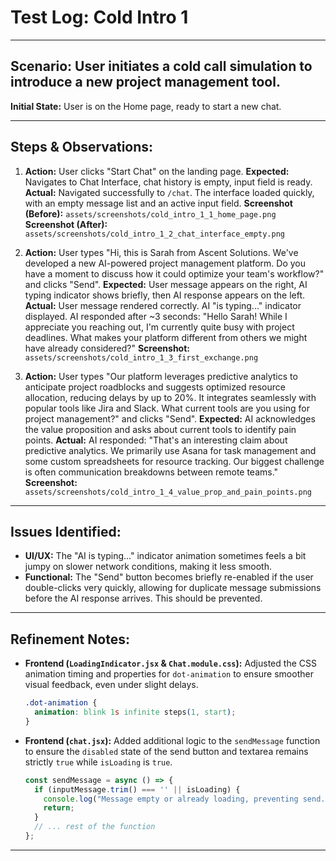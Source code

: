 # Test Log: Cold Intro 1

---

## Scenario: User initiates a cold call simulation to introduce a new project management tool.

**Initial State:** User is on the Home page, ready to start a new chat.

---

## Steps & Observations:

1.  **Action:** User clicks "Start Chat" on the landing page.
    **Expected:** Navigates to Chat Interface, chat history is empty, input field is ready.
    **Actual:** Navigated successfully to `/chat`. The interface loaded quickly, with an empty message list and an active input field.
    **Screenshot (Before):** `assets/screenshots/cold_intro_1_1_home_page.png`
    **Screenshot (After):** `assets/screenshots/cold_intro_1_2_chat_interface_empty.png`

2.  **Action:** User types "Hi, this is Sarah from Ascent Solutions. We've developed a new AI-powered project management platform. Do you have a moment to discuss how it could optimize your team's workflow?" and clicks "Send".
    **Expected:** User message appears on the right, AI typing indicator shows briefly, then AI response appears on the left.
    **Actual:** User message rendered correctly. AI "is typing..." indicator displayed. AI responded after ~3 seconds: "Hello Sarah! While I appreciate you reaching out, I'm currently quite busy with project deadlines. What makes your platform different from others we might have already considered?"
    **Screenshot:** `assets/screenshots/cold_intro_1_3_first_exchange.png`

3.  **Action:** User types "Our platform leverages predictive analytics to anticipate project roadblocks and suggests optimized resource allocation, reducing delays by up to 20%. It integrates seamlessly with popular tools like Jira and Slack. What current tools are you using for project management?" and clicks "Send".
    **Expected:** AI acknowledges the value proposition and asks about current tools to identify pain points.
    **Actual:** AI responded: "That's an interesting claim about predictive analytics. We primarily use Asana for task management and some custom spreadsheets for resource tracking. Our biggest challenge is often communication breakdowns between remote teams."
    **Screenshot:** `assets/screenshots/cold_intro_1_4_value_prop_and_pain_points.png`

---

## Issues Identified:

* **UI/UX:** The "AI is typing..." indicator animation sometimes feels a bit jumpy on slower network conditions, making it less smooth.
* **Functional:** The "Send" button becomes briefly re-enabled if the user double-clicks very quickly, allowing for duplicate message submissions before the AI response arrives. This should be prevented.

---

## Refinement Notes:

* **Frontend (`LoadingIndicator.jsx` & `Chat.module.css`):** Adjusted the CSS animation timing and properties for `dot-animation` to ensure smoother visual feedback, even under slight delays.
    ```css
    .dot-animation {
      animation: blink 1s infinite steps(1, start); 
    }
    ```
* **Frontend (`chat.jsx`):** Added additional logic to the `sendMessage` function to ensure the `disabled` state of the send button and textarea remains strictly `true` while `isLoading` is `true`.
    ```javascript
    const sendMessage = async () => {
      if (inputMessage.trim() === '' || isLoading) { 
        console.log("Message empty or already loading, preventing send.");
        return;
      }
      // ... rest of the function
    };
    ```

---
